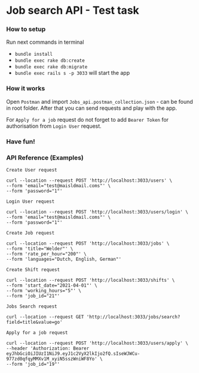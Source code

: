 # Job search API - Test task

### How to setup
Run next commands in terminal
* ``bundle install``
* ``bundle exec rake db:create``
* ``bundle exec rake db:migrate``
* ``bundle exec rails s -p 3033`` will start the app

### How it works
Open ``Postman`` and import ``Jobs_api.postman_collection.json`` - can be found in root folder.
After that you can send requests and play with the app.

For ``Apply for a job`` request do not forget to add ``Bearer Token`` for authorisation from ``Login User`` request.

### Have fun!

### API Reference (Examples)

```
Create User request

curl --location --request POST 'http://localhost:3033/users' \
--form 'email="test@maisldmail.coms"' \
--form 'password="1"'
```
  
```
Login User request

curl --location --request POST 'http://localhost:3033/users/login' \
--form 'email="test@maisldmail.coms"' \
--form 'password="1"'
``` 

```
Create Job request

curl --location --request POST 'http://localhost:3033/jobs' \
--form 'title="Welder"' \
--form 'rate_per_hour="200"' \
--form 'languages="Dutch, English, German"'
```

```
Create Shift request

curl --location --request POST 'http://localhost:3033/shifts' \
--form 'start_date="2021-04-01"' \
--form 'working_hours="5"' \
--form 'job_id="21"'
```

```
Jobs Search request

curl --location --request GET 'http://localhost:3033/jobs/search?field=title&value=go'
```

```
Apply for a job request

curl --location --request POST 'http://localhost:3033/users/apply' \
--header 'Authorization: Bearer eyJhbGciOiJIUzI1NiJ9.eyJ1c2VyX2lkIjo2fQ.sIseWJWCu-977zd0qfqyMMXv1M_xyiN5sszWniWF8Yo' \
--form 'job_id="19"'
```
